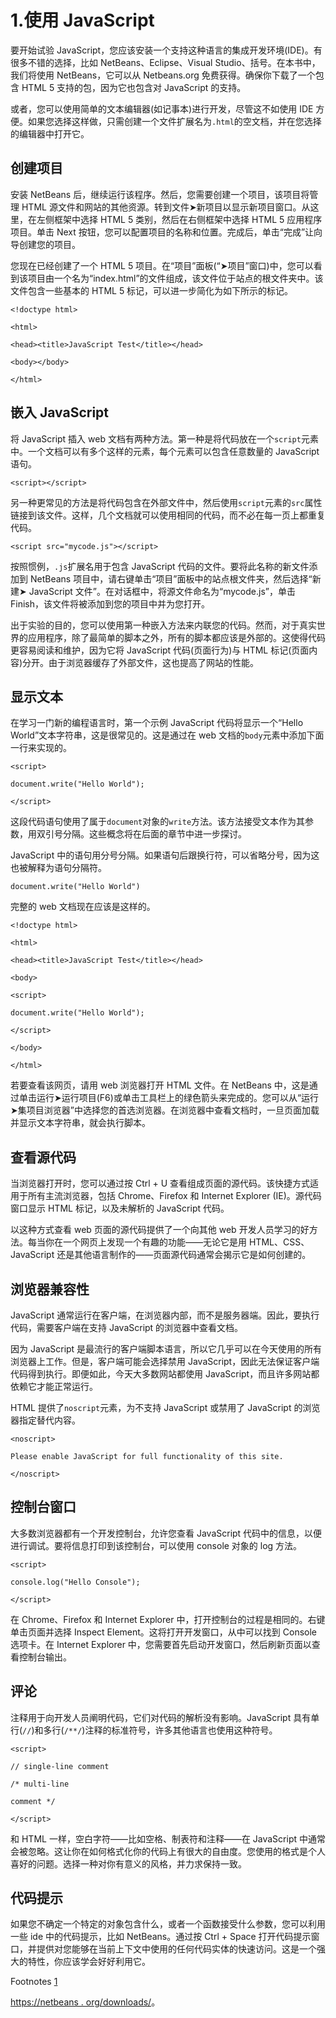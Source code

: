 # 1.使用 JavaScript

要开始试验 JavaScript，您应该安装一个支持这种语言的集成开发环境(IDE)。有很多不错的选择，比如 NetBeans、Eclipse、Visual Studio、括号。在本书中，我们将使用 NetBeans，它可以从 Netbeans.org 免费获得。确保你下载了一个包含 HTML 5 支持的包，因为它也包含对 JavaScript 的支持。

或者，您可以使用简单的文本编辑器(如记事本)进行开发，尽管这不如使用 IDE 方便。如果您选择这样做，只需创建一个文件扩展名为`.html`的空文档，并在您选择的编辑器中打开它。

## 创建项目

安装 NetBeans 后，继续运行该程序。然后，您需要创建一个项目，该项目将管理 HTML 源文件和网站的其他资源。转到文件➤新项目以显示新项目窗口。从这里，在左侧框架中选择 HTML 5 类别，然后在右侧框架中选择 HTML 5 应用程序项目。单击 Next 按钮，您可以配置项目的名称和位置。完成后，单击“完成”让向导创建您的项目。

您现在已经创建了一个 HTML 5 项目。在“项目”面板(“➤项目”窗口)中，您可以看到该项目由一个名为“index.html”的文件组成，该文件位于站点的根文件夹中。该文件包含一些基本的 HTML 5 标记，可以进一步简化为如下所示的标记。

`<!doctype html>`

`<html>`

`<head><title>JavaScript Test</title></head>`

`<body></body>`

`</html>`

## 嵌入 JavaScript

将 JavaScript 插入 web 文档有两种方法。第一种是将代码放在一个`script`元素中。一个文档可以有多个这样的元素，每个元素可以包含任意数量的 JavaScript 语句。

`<script></script>`

另一种更常见的方法是将代码包含在外部文件中，然后使用`script`元素的`src`属性链接到该文件。这样，几个文档就可以使用相同的代码，而不必在每一页上都重复代码。

`<script src="mycode.js"></script>`

按照惯例，`.js`扩展名用于包含 JavaScript 代码的文件。要将此名称的新文件添加到 NetBeans 项目中，请右键单击“项目”面板中的站点根文件夹，然后选择“新建➤ JavaScript 文件”。在对话框中，将源文件命名为“mycode.js”，单击 Finish，该文件将被添加到您的项目中并为您打开。

出于实验的目的，您可以使用第一种嵌入方法来内联您的代码。然而，对于真实世界的应用程序，除了最简单的脚本之外，所有的脚本都应该是外部的。这使得代码更容易阅读和维护，因为它将 JavaScript 代码(页面行为)与 HTML 标记(页面内容)分开。由于浏览器缓存了外部文件，这也提高了网站的性能。

## 显示文本

在学习一门新的编程语言时，第一个示例 JavaScript 代码将显示一个“Hello World”文本字符串，这是很常见的。这是通过在 web 文档的`body`元素中添加下面一行来实现的。

`<script>`

`document.write("Hello World");`

`</script>`

这段代码语句使用了属于`document`对象的`write`方法。该方法接受文本作为其参数，用双引号分隔。这些概念将在后面的章节中进一步探讨。

JavaScript 中的语句用分号分隔。如果语句后跟换行符，可以省略分号，因为这也被解释为语句分隔符。

`document.write("Hello World")`

完整的 web 文档现在应该是这样的。

`<!doctype html>`

`<html>`

`<head><title>JavaScript Test</title></head>`

`<body>`

`<script>`

`document.write("Hello World");`

`</script>`

`</body>`

`</html>`

若要查看该网页，请用 web 浏览器打开 HTML 文件。在 NetBeans 中，这是通过单击运行➤运行项目(F6)或单击工具栏上的绿色箭头来完成的。您可以从“运行➤集项目浏览器”中选择您的首选浏览器。在浏览器中查看文档时，一旦页面加载并显示文本字符串，就会执行脚本。

## 查看源代码

当浏览器打开时，您可以通过按 Ctrl + U 查看组成页面的源代码。该快捷方式适用于所有主流浏览器，包括 Chrome、Firefox 和 Internet Explorer (IE)。源代码窗口显示 HTML 标记，以及未解析的 JavaScript 代码。

以这种方式查看 web 页面的源代码提供了一个向其他 web 开发人员学习的好方法。每当你在一个网页上发现一个有趣的功能——无论它是用 HTML、CSS、JavaScript 还是其他语言制作的——页面源代码通常会揭示它是如何创建的。

## 浏览器兼容性

JavaScript 通常运行在客户端，在浏览器内部，而不是服务器端。因此，要执行代码，需要客户端在支持 JavaScript 的浏览器中查看文档。

因为 JavaScript 是最流行的客户端脚本语言，所以它几乎可以在今天使用的所有浏览器上工作。但是，客户端可能会选择禁用 JavaScript，因此无法保证客户端代码得到执行。即便如此，今天大多数网站都使用 JavaScript，而且许多网站都依赖它才能正常运行。

HTML 提供了`noscript`元素，为不支持 JavaScript 或禁用了 JavaScript 的浏览器指定替代内容。

`<noscript>`

`Please enable JavaScript for full functionality of this site.`

`</noscript>`

## 控制台窗口

大多数浏览器都有一个开发控制台，允许您查看 JavaScript 代码中的信息，以便进行调试。要将信息打印到该控制台，可以使用 console 对象的 log 方法。

`<script>`

`console.log("Hello Console");`

`</script>`

在 Chrome、Firefox 和 Internet Explorer 中，打开控制台的过程是相同的。右键单击页面并选择 Inspect Element。这将打开开发窗口，从中可以找到 Console 选项卡。在 Internet Explorer 中，您需要首先启动开发窗口，然后刷新页面以查看控制台输出。

## 评论

注释用于向开发人员阐明代码，它们对代码的解析没有影响。JavaScript 具有单行(`//`)和多行(`/**/`)注释的标准符号，许多其他语言也使用这种符号。

`<script>`

`// single-line comment`

`/* multi-line`

`comment */`

`</script>`

和 HTML 一样，空白字符——比如空格、制表符和注释——在 JavaScript 中通常会被忽略。这让你在如何格式化你的代码上有很大的自由度。您使用的格式是个人喜好的问题。选择一种对你有意义的风格，并力求保持一致。

## 代码提示

如果您不确定一个特定的对象包含什么，或者一个函数接受什么参数，您可以利用一些 ide 中的代码提示，比如 NetBeans。通过按 Ctrl + Space 打开代码提示窗口，并提供对您能够在当前上下文中使用的任何代码实体的快速访问。这是一个强大的特性，你应该学会好好利用它。

Footnotes [1](#Fn1_source)

[https://netbeans . org/downloads/](https://netbeans.org/downloads/)。